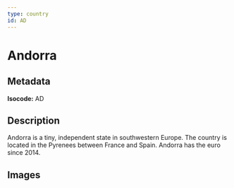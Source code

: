 ```yaml
---
type: country
id: AD
---
```


# Andorra

## Metadata

**Isocode:** AD

## Description

Andorra is a tiny, independent state in southwestern Europe. The country is located in the Pyrenees between France and Spain. Andorra has the euro since 2014.

## Images

